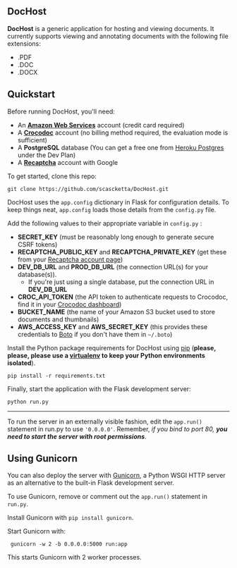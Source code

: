 DocHost
-------

**DocHost** is a generic application for hosting and viewing documents. It currently supports viewing and annotating documents with the following file extensions:

 - .PDF
 - .DOC
 - .DOCX

Quickstart
----------

Before running DocHost, you'll need:

 - An [**Amazon Web Services**][1] account (credit card required)
 - A [**Crocodoc**][2] account (no billing method required, the evaluation mode is sufficient)
 - A **PostgreSQL** database (You can get a free one from [Heroku Postgres][3] under the Dev Plan)
 - A [**Recaptcha**][4] account with Google

To get started, clone this repo:

    git clone https://github.com/scascketta/DocHost.git


DocHost uses the `app.config` dictionary in Flask for configuration details. To keep things neat, `app.config` loads those details from the `config.py` file. 

Add the following values to their appropriate variable in `config.py` :

 - **SECRET_KEY** (must be reasonably long enough to generate secure CSRF tokens)
 - **RECAPTCHA_PUBLIC_KEY** and **RECAPTCHA_PRIVATE_KEY**  (get these from your [Recaptcha account page][5])
 - **DEV_DB_URL** and **PROD_DB_URL** (the connection URL(s) for your database(s)). 
     - If you're just using a single database, put the connection URL in **DEV_DB_URL**
 - **CROC_API_TOKEN** (the API token to authenticate requests to Crocodoc, find it in your [Crocodoc dashboard][6])
 - **BUCKET_NAME** (the name of your Amazon S3 bucket used to store documents and thumbnails)
 - **AWS_ACCESS_KEY** and **AWS_SECRET_KEY** (this provides these credentials to [Boto][7] if you don't have them in `~/.boto`)

Install the Python package requirements for DocHost using [pip][8] (**please, please, please use a [virtualenv][9] to keep your Python environments isolated**). 

    pip install -r requirements.txt

Finally, start the application with the Flask development server:

    python run.py


----------


 To run the server in an externally visible fashion, edit the `app.run()` statement in run.py to use `'0.0.0.0'`. Remember, *if you bind to port 80, **you need to start the server with root permissions***.
 
 

Using Gunicorn
--------------

 You can also deploy the server with [Gunicorn][10], a Python WSGI HTTP server as an alternative to the built-in Flask development server.
 
 To use Gunicorn, remove or comment out the `app.run()` statement in `run.py`.
 
 Install Gunicorn with `pip install gunicorn`.
 
 Start Gunicorn with:

     gunicorn -w 2 -b 0.0.0.0:5000 run:app

 This starts Gunicorn with 2 worker processes.


  [1]: http://aws.amazon.com/
  [2]: https://crocodoc.com/
  [3]: https://www.heroku.com/postgres
  [4]: http://www.google.com/recaptcha
  [5]: https://www.google.com/recaptcha/admin/list
  [6]: https://crocodoc.com/dashboard/
  [7]: http://boto.readthedocs.org/en/latest/
  [8]: http://www.pip-installer.org/en/latest/
  [9]: http://www.virtualenv.org/en/latest/virtualenv.html
  [10]: http://docs.gunicorn.org/en/latest/index.html

